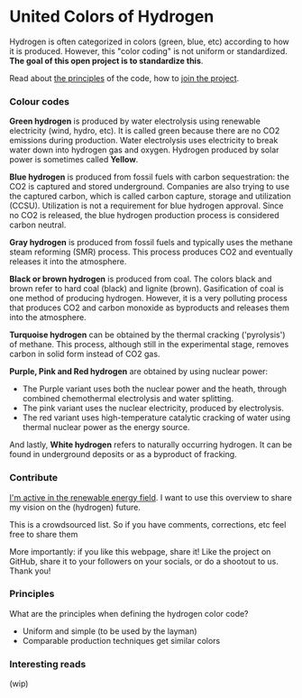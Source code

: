 # United Colors of Hydrogen

Hydrogen is often categorized in colors (green, blue, etc) according to how it is produced. However, this "color coding" is not uniform or standardized. **The goal of this open project is to standardize this**.

Read about [the principles](#Principles) of the code, how to [join the project](#Participate). 
### Colour codes
**Green hydrogen** is produced by water electrolysis using renewable electricity (wind, hydro, etc). It is called green because there are no CO2 emissions during production. Water electrolysis uses electricity to break water down into hydrogen gas and oxygen. Hydrogen produced by solar power is sometimes called **Yellow**.

**Blue hydrogen** is produced from fossil fuels with carbon sequestration: the CO2 is captured and stored underground. Companies are also trying to use the captured carbon, which is called carbon capture, storage and utilization (CCSU). Utilization is not a requirement for blue hydrogen approval. Since no CO2 is released, the blue hydrogen production process is considered carbon neutral.

**Gray hydrogen** is produced from fossil fuels and typically uses the methane steam reforming (SMR) process. This process produces CO2 and eventually releases it into the atmosphere.

**Black or brown hydrogen** is produced from coal. The colors black and brown refer to hard coal (black) and lignite (brown). Gasification of coal is one method of producing hydrogen. However, it is a very polluting process that produces CO2 and carbon monoxide as byproducts and releases them into the atmosphere.

**Turquoise hydrogen** can be obtained by the thermal cracking ('pyrolysis') of methane. This process, although still in the experimental stage, removes carbon in solid form instead of CO2 gas.

**Purple, Pink and Red hydrogen** are obtained by using nuclear power:
- The Purple variant uses both the nuclear power and the heath, through combined chemothermal electrolysis and water splitting. 
- The pink variant uses the nuclear electricity, produced by electrolysis.
- The red variant uses high-temperature catalytic cracking of water using thermal nuclear power as the energy source.

And lastly, **White hydrogen** refers to naturally occurring hydrogen. It can be found in underground deposits or as a byproduct of fracking.

### Contribute
[I'm active in the renewable energy field](https://www.linkedin.com/in/mdeneckere/). I want to use this overview to share my vision on the (hydrogen) future.

This is a crowdsourced list. So if you have comments, corrections, etc feel free to share them

More importantly: if you like this webpage, share it! Like the project on GitHub, share it to your followers on your socials, or do a shootout to us. Thank you!

### Principles
What are the principles when defining the hydrogen color code?
- Uniform and simple (to be used by the layman)
- Comparable production techniques get similar colors

### Interesting reads
(wip)
